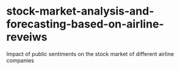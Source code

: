 # stock-market-analysis-and-forecasting-based-on-airline-reveiws
Impact of public sentiments on the stock market of different airline companies
